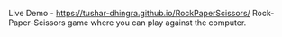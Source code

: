 Live Demo - https://tushar-dhingra.github.io/RockPaperScissors/
Rock-Paper-Scissors game where you can play against the computer. 
